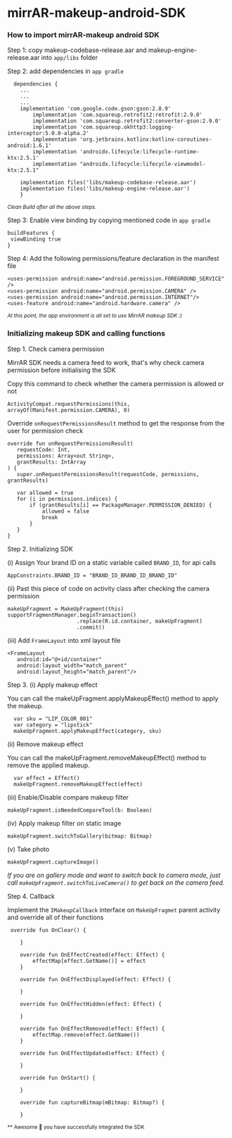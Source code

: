 # mirrAR-makeup-android-SDK

### How to import mirrAR-makeup android SDK
Step 1: copy makeup-codebase-release.aar and makeup-engine-release.aar into `app/libs` folder

Step 2: add dependencies in `app gradle`

```
  dependencies {
	...
	...
	...
	implementation 'com.google.code.gson:gson:2.8.9'
    	implementation 'com.squareup.retrofit2:retrofit:2.9.0'
    	implementation 'com.squareup.retrofit2:converter-gson:2.9.0'
    	implementation 'com.squareup.okhttp3:logging-interceptor:5.0.0-alpha.2'
    	implementation 'org.jetbrains.kotlinx:kotlinx-coroutines-android:1.6.1'
    	implementation 'androidx.lifecycle:lifecycle-runtime-ktx:2.5.1'
    	implementation "androidx.lifecycle:lifecycle-viewmodel-ktx:2.5.1"
		
	implementation files('libs/makeup-codebase-release.aar')
	implementation files('libs/makeup-engine-release.aar')
	}
  ```
  <sub>*Clean Build after all the above steps.*</sub>
  
  
  Step 3: Enable view binding by copying mentioned code in `app gradle`
  
  ```
  buildFeatures {
   viewBinding true
  }
  ```
  
  Step 4: Add the following permissions/feature declaration in the manifest file

```
<uses-permission android:name="android.permission.FOREGROUND_SERVICE" />
<uses-permission android:name="android.permission.CAMERA" />
<uses-permission android:name="android.permission.INTERNET"/>
<uses-feature android:name="android.hardware.camera" />
```
<sub>*At this point, the app environment is all set to use MirrAR makeup SDK :)*</sub>



### Initializing makeup SDK and calling functions

Step 1. Check camera permission 

MirrAR SDK needs a camera feed to work, that's why check camera permission before initialising the SDK


Copy this command to check whether the camera permission is allowed or not
```
ActivityCompat.requestPermissions(this, arrayOf(Manifest.permission.CAMERA), 0)
```


Override `onRequestPermissionsResult` method to get the response from the user for permission check
```
override fun onRequestPermissionsResult(
   requestCode: Int,
   permissions: Array<out String>,
   grantResults: IntArray
) {
   super.onRequestPermissionsResult(requestCode, permissions, grantResults)

   var allowed = true
   for (i in permissions.indices) {
       if (grantResults[i] == PackageManager.PERMISSION_DENIED) {
           allowed = false
           break
       }
   }
}
```

Step 2. Initializing SDK

(i) Assign Your brand ID on a static variable called `BRAND_ID`, for api calls
 ```
 AppConstraints.BRAND_ID = "BRAND_ID_BRAND_ID_BRAND_ID"
 ```

(ii) Past this piece of code on activity class after checking the camera permission
```
makeUpFragment = MakeUpFragment(this)
supportFragmentManager.beginTransaction()
                      .replace(R.id.container, makeUpFragment)
                      .commit()
```

(iii) Add `FrameLayout` into xml layout file
```
<FrameLayout
   android:id="@+id/container"
   android:layout_width="match_parent"
   android:layout_height="match_parent"/>
```

Step 3. (i) Apply makeup effect

You can call the makeUpFragment.applyMakeupEffect() method to apply the makeup.
```
  var sku = "LIP_COLOR_001"
  var category = "lipstick"
  makeUpFragment.applyMakeupEffect(category, sku)
```

(ii) Remove makeup effect

You can call the makeUpFragment.removeMakeupEffect() method to remove the applied makeup.
```
  var effect = Effect()
  makeUpFragment.removeMakeupEffect(effect)
```

(iii) Enable/Disable compare makeup filter
```
makeUpFragment.isNeededCompareTool(b: Boolean)
```

(iv) Apply makeup filter on static image
```
makeUpFragment.switchToGallery(bitmap: Bitmap)
```

(v) Take photo
```
makeUpFragment.captureImage()
```
*If you are on gallery mode and want to switch back to camera mode, just call `makeUpFragment.switchToLiveCamera()` to get back on the camera feed.*


Step 4. Callback 

Implement the `IMakeupCallback` interface on `MakeUpFragmet` parent activity and override all of their functions
```
 override fun OnClear() {

    }

    override fun OnEffectCreated(effect: Effect) {
        effectMap[effect.GetName()] = effect
    }

    override fun OnEffectDisplayed(effect: Effect) {

    }

    override fun OnEffectHidden(effect: Effect) {

    }

    override fun OnEffectRemoved(effect: Effect) {
        effectMap.remove(effect.GetName())
    }

    override fun OnEffectUpdated(effect: Effect) {

    }

    override fun OnStart() {

    }
    
    override fun captureBitmap(mBitmap: Bitmap?) {
    
    }
```


<sub>** Awesome 🥳 you have successfully integrated the SDK</sub>

